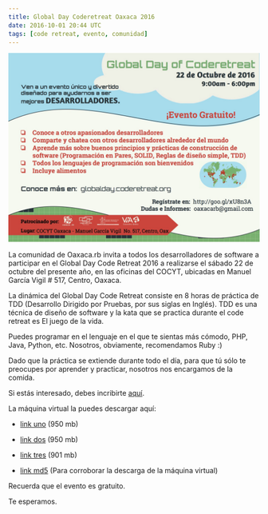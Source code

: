 ```yaml
---
title: Global Day Coderetreat Oaxaca 2016
date: 2016-10-01 20:44 UTC
tags: [code retreat, evento, comunidad]
---
```


![flyer code retreat](/images/2016/1001/GDCR_2016_Oaxaca_Flyer.jpg)

La comunidad de Oaxaca.rb invita a todos los desarrolladores de software a participar en el Global Day Code Retreat 2016 a realizarse el sábado 22 de octubre del presente año, en las oficinas del COCYT, ubicadas en Manuel García Vigil # 517, Centro, Oaxaca.

La dinámica del Global Day Code Retreat consiste en 8 horas de práctica de TDD (Desarrollo Dirigido por Pruebas, por sus siglas en Inglés). TDD es una técnica de diseño de software y la kata que se practica durante el code retreat es El juego de la vida.

Puedes programar en el lenguaje en el que te sientas más cómodo, PHP, Java, Python, etc. Nosotros, obviamente, recomendamos Ruby :)

Dado que la práctica se extiende durante todo el día, para que tú sólo te preocupes por aprender y practicar, nosotros nos encargamos de la comida.

Si estás interesado, debes incribirte [aquí](http://goo.gl/xU8n3A).

La máquina virtual la puedes descargar aquí:

* [link uno](http://www.mediafire.com/file/lo8y7noekhg319f/oaxacarb.z01) (950 mb)
* [link dos](http://www.mediafire.com/file/8jiov5hxihguot8/oaxacarb.z02) (950 mb)
* [link tres](http://www.mediafire.com/file/pvgzow4bodo5d0j/oaxacarb.zip) (901 mb)

* [link md5](http://www.mediafire.com/file/js8vh64xwma2tws/oaxacarb.md5) (Para corroborar la descarga de la máquina virtual)

Recuerda que el evento es gratuito.

Te esperamos.
